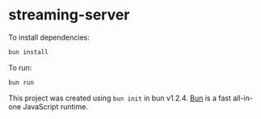 # streaming-server

To install dependencies:

```bash
bun install
```

To run:

```bash
bun run 
```

This project was created using `bun init` in bun v1.2.4. [Bun](https://bun.sh) is a fast all-in-one JavaScript runtime.
